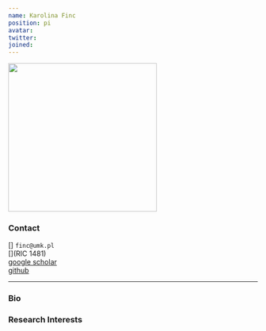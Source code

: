 ```yaml
---
name: Karolina Finc
position: pi
avatar: 
twitter:
joined: 
---
```


<img width="300" src="{{site.baseurl}}/images/people/{{page.avatar}}" data-action="zoom">

### Contact

[<i class="fa fa-envelope-o"></i>]  `finc@umk.pl`<br>
[<i class="fa fa-building"></i>](RIC 1481) <br>
[<i class="fa fa-bar-chart"></i> google scholar](https://scholar.google.pl/citations?user=mBE4nHsAAAAJ&hl=pl) <br>
[<i class="fa fa-github"></i> github](https://github.com/kfinc) <br>

<hr>

### Bio



### Research Interests


